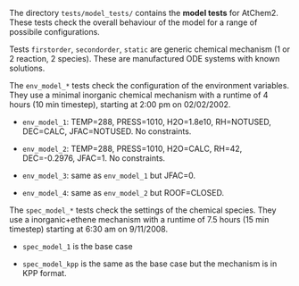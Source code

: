 The directory `tests/model_tests/` contains the **model tests** for AtChem2.
These tests check the overall behaviour of the model for a range of possibile configurations.

Tests `firstorder`, `secondorder`, `static` are generic chemical mechanism (1 or 2 reaction, 2 species).
These are manufactured ODE systems with known solutions.

The `env_model_*` tests check the configuration of the environment variables.
They use a minimal inorganic chemical mechanism with a runtime of 4 hours (10 min timestep),
starting at 2:00 pm on 02/02/2002.

- `env_model_1`: TEMP=288, PRESS=1010, H2O=1.8e10, RH=NOTUSED, DEC=CALC, JFAC=NOTUSED. No constraints.

- `env_model_2`: TEMP=288, PRESS=1010, H2O=CALC, RH=42, DEC=-0.2976, JFAC=1. No constraints.

- `env_model_3`: same as `env_model_1` but JFAC=0.

- `env_model_4`: same as `env_model_2` but ROOF=CLOSED.

The `spec_model_*` tests check the settings of the chemical
species. They use a inorganic+ethene mechanism with a runtime of 7.5 hours (15 min timestep)
starting at 6:30 am on 9/11/2008. 

- `spec_model_1` is the base case

- `spec_model_kpp` is the same as the base case but the mechanism is in KPP format.
